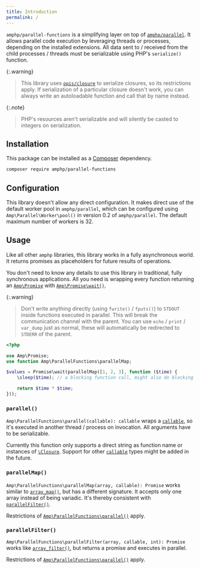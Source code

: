 ```yaml
---
title: Introduction
permalink: /
---
```

`amphp/parallel-functions` is a simplifying layer on top of [`amphp/parallel`](https://github.com/amphp/parallel).
It allows parallel code execution by leveraging threads or processes, depending on the installed extensions.
All data sent to / received from the child processes / threads must be serializable using PHP's `serialize()` function.

{:.warning}
> This library uses [`opis/closure`](https://github.com/opis/closure) to serialize closures, so its restrictions apply.
> If serialization of a particular closure doesn't work, you can always write an autoloadable function and call that by name instead.

{:.note}
> PHP's resources aren't serializable and will silently be casted to integers on serialization.

## Installation

This package can be installed as a [Composer](https://getcomposer.org/) dependency.

```bash
composer require amphp/parallel-functions
```

## Configuration

This library doesn't allow any direct configuration. It makes direct use of the default worker pool in `amphp/parallel`, which can be configured using `Amp\Parallel\Worker\pool()` in version 0.2 of `amphp/parallel`. The default maximum number of workers is 32.

## Usage

Like all other `amphp` libraries, this library works in a fully asynchronous world.
It returns promises as placeholders for future results of operations.

You don't need to know any details to use this library in traditional, fully synchronous applications.
All you need is wrapping every function returning an [`Amp\Promise`](https://amphp.org/amp/promises/) with [`Amp\Promise\wait()`](https://amphp.org/amp/promises/miscellaneous#wait).

{:.warning}
> Don't write anything directly (using `fwrite()` / `fputs()`) to `STDOUT` inside functions executed in parallel.
> This will break the communication channel with the parent.
> You can use `echo` / `print` / `var_dump` just as normal, these will automatically be redirected to `STDERR` of the parent.

```php
<?php

use Amp\Promise;
use function Amp\ParallelFunctions\parallelMap;

$values = Promise\wait(parallelMap([1, 2, 3], function ($time) {
    \sleep($time); // a blocking function call, might also do blocking I/O here

    return $time * $time;
}));
```

### `parallel()`

`Amp\ParallelFunctions\parallel(callable): callable` wraps a [`callable`](https://secure.php.net/callable), so it's executed in another thread / process on invocation.
All arguments have to be serializable.

Currently this function only supports a direct string as function name or instances of [`\Closure`](https://secure.php.net/Closure).
Support for other [`callable`](https://secure.php.net/callable) types might be added in the future.

### `parallelMap()`

`Amp\ParallelFunctions\parallelMap(array, callable): Promise` works similar to [`array_map()`](https://secure.php.net/array_map), but has a different signature.
It accepts only one array instead of being variadic.
It's thereby consistent with [`parallelFilter()`](#parallelfilter).

Restrictions of [`Amp\ParallelFunctions\parallel()`](#parallel) apply.

### `parallelFilter()`

`Amp\ParallelFunctions\parallelFilter(array, callable, int): Promise` works like [`array_filter()`](https://secure.php.net/array_filter), but returns a promise and executes in parallel.

Restrictions of [`Amp\ParallelFunctions\parallel()`](#parallel) apply.
